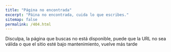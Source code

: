 ```yaml
---
title: "Página no encontrada"
excerpt: "Páina no encontrada, cuida lo que escribes."
sitemap: false
permalink: /404.html
---
```


Disculpa, la página que buscas no está disponible, puede que la URL no sea válida o que el sitio esté bajo mantenimiento, vuelve más tarde

<script>
  var GOOG_FIXURL_LANG = 'en';
  var GOOG_FIXURL_SITE = '{{ site.url }}'
</script>
<script src="https://linkhelp.clients.google.com/tbproxy/lh/wm/fixurl.js">
</script>
